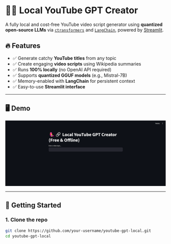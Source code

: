 # 🦜🔗 Local YouTube GPT Creator

A fully local and cost-free YouTube video script generator using **quantized open-source LLMs** via [`ctransformers`](https://github.com/marella/ctransformers) and [`LangChain`](https://www.langchain.com/), powered by [Streamlit](https://streamlit.io).

## 🔥 Features

- ✅ Generate catchy **YouTube titles** from any topic
- ✅ Create engaging **video scripts** using Wikipedia summaries
- ✅ Runs **100% locally** (no OpenAI API required)
- ✅ Supports **quantized GGUF models** (e.g., Mistral-7B)
- ✅ Memory-enabled with **LangChain** for persistent context
- ✅ Easy-to-use **Streamlit interface**

---

## 🖥️ Demo

![App Screenshot](screenshot.png)

---

## 🚀 Getting Started

### 1. Clone the repo

```bash
git clone https://github.com/your-username/youtube-gpt-local.git
cd youtube-gpt-local
